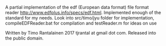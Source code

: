 A partial implementation of the edf (European data format) file format reader http://www.edfplus.info/specs/edf.html. Implemented enough of the standard for my needs. Look into src/timo/jyu folder for implementation, compileEDFReader.bat for compilation and testReader.m for ideas on use

Written by Timo Rantalainen 2017 tjrantal at gmail dot com. Released into the public domain.